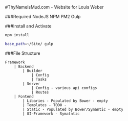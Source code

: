 #ThyNameIsMud.com - Website for Louis Weber


###Required
NodeJS 
NPM
PM2
Gulp

###Install and Activate
```bash
npm install
```
```bash
base_path=~/Site/ gulp
```

###File Structure
```
Framework
	| Backend
		| Builder
			| Config
			| Tasks
		| Server
			| Config - various api configs
			| Routes
	| Fontend
		| Libaries - Populated by Bower - empty
		| Templates - TODO -
		| Static - Populated by Bower/Symantic - empty
		| UI-Framework - Symatntic 
```